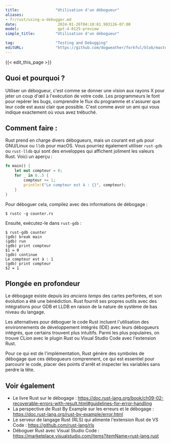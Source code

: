 ```yaml
---
title:                "Utilisation d'un débogueur"
aliases:
- fr/rust/using-a-debugger.md
date:                  2024-01-26T04:10:01.993126-07:00
model:                 gpt-4-0125-preview
simple_title:         "Utilisation d'un débogueur"

tag:                  "Testing and Debugging"
editURL:              "https://github.com/dogweather/forkful/blob/master/content/fr/rust/using-a-debugger.md"
---
```


{{< edit_this_page >}}

## Quoi et pourquoi ?

Utiliser un débogueur, c'est comme se donner une vision aux rayons X pour jeter un coup d'œil à l'exécution de votre code. Les programmeurs le font pour repérer les bugs, comprendre le flux du programme et s'assurer que leur code est aussi clair que possible. C'est comme avoir un ami qui vous indique exactement où vous avez trébuché.

## Comment faire :

Rust prend en charge divers débogueurs, mais un courant est `gdb` pour GNU/Linux ou `lldb` pour macOS. Vous pourriez également utiliser `rust-gdb` ou `rust-lldb` qui sont des enveloppes qui affichent joliment les valeurs Rust. Voici un aperçu :

```Rust
fn main() {
    let mut compteur = 0;
    for _ in 0..5 {
        compteur += 1;
        println!("Le compteur est à : {}", compteur);
    }
}
```

Pour déboguer cela, compilez avec des informations de débogage :

```shell
$ rustc -g counter.rs
```

Ensuite, exécutez-le dans `rust-gdb` :

```shell
$ rust-gdb counter
(gdb) break main
(gdb) run
(gdb) print compteur
$1 = 0
(gdb) continue
Le compteur est à : 1
(gdb) print compteur
$2 = 1
```

## Plongée en profondeur

Le débogage existe depuis *les anciens temps* des cartes perforées, et son évolution a été une bénédiction. Rust fournit ses propres outils avec des intégrations pour GDB et LLDB en raison de la nature de système de bas niveau du langage.

Les alternatives pour déboguer le code Rust incluent l'utilisation des environnements de développement intégrés (IDE) avec leurs débogueurs intégrés, que certains trouvent plus intuitifs. Parmi les plus populaires, on trouve CLion avec le plugin Rust ou Visual Studio Code avec l'extension Rust.

Pour ce qui est de l'implémentation, Rust génère des symboles de débogage que ces débogueurs comprennent, ce qui est essentiel pour parcourir le code, placer des points d'arrêt et inspecter les variables sans perdre la tête.

## Voir également

- Le livre Rust sur le débogage : https://doc.rust-lang.org/book/ch09-02-recoverable-errors-with-result.html#guidelines-for-error-handling
- La perspective de Rust By Example sur les erreurs et le débogage : https://doc.rust-lang.org/rust-by-example/error.html
- Le serveur de langage Rust (RLS) qui alimente l'extension Rust de VS Code : https://github.com/rust-lang/rls
- Déboguer Rust avec Visual Studio Code : https://marketplace.visualstudio.com/items?itemName=rust-lang.rust
